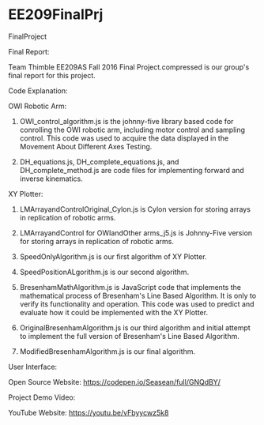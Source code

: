 # EE209FinalPrj
FinalProject

Final Report:

Team Thimble EE209AS Fall 2016 Final Project.compressed is our group's final report for this project.

Code Explanation:

OWI Robotic Arm:

  1. OWI_control_algorithm.js is the johnny-five library based code for conrolling the OWI robotic arm, including motor control and sampling control. This code was used to acquire the data displayed in the Movement About Different Axes Testing. 
  
  2. DH_equations.js, DH_complete_equations.js, and DH_complete_method.js are code files for implementing forward and inverse kinematics. 

XY Plotter:

  1. LMArrayandControlOriginal_Cylon.js is Cylon version for storing arrays in replication of robotic arms.
  
  2. LMArrayandControl for OWIandOther arms_j5.js is Johnny-Five version for storing arrays in replication of robotic arms.
  
  3. SpeedOnlyAlgorithm.js is our first algorithm of XY Plotter.

  4. SpeedPositionALgorithm.js is our second algorithm. 
  
  5. BresenhamMathAlgorithm.js is JavaScript code that implements the mathematical process of Bresenham's Line Based Algorithm. It is only to verify its functionality and operation. This code was used to predict and evaluate how it could be implemented with the XY Plotter.

  6. OriginalBresenhamAlgorithm.js is our third algorithm and initial attempt to implement the full version of Bresenham's Line Based Algorithm. 

  7. ModifiedBresenhamAlgorithm.js is our final algorithm.



User Interface:

Open Source Website: https://codepen.io/Seasean/full/GNQdBY/

Project Demo Video:

YouTube Website: https://youtu.be/vFbyycwz5k8

